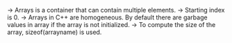 -> Arrays is a container that can contain multiple elements.
-> Starting index is 0. 
-> Arrays in C++ are homogeneous. By default there are garbage values in array if the array is not initialized. 
-> To compute the size of the array, sizeof(arrayname) is used. 
